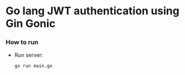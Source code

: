 # Go lang JWT authentication using Gin Gonic

### How to run

- Run server:

  ```bash
  go run main.go
  ```
